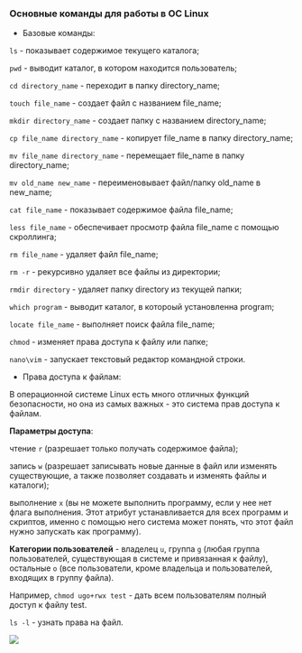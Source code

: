 ### Основные команды для работы в ОС Linux

* Базовые команды:

`ls` - показывает содержимое текущего каталога;

`pwd` - выводит каталог, в котором находится пользователь;

`cd directory_name` - переходит в папку directory_name;

`touch file_name` - создает файл с названием file_name;

`mkdir directory_name` - создает папку с названием directory_name;

`cp file_name directory_name` - копирует file_name в папку directory_name;

`mv file_name directory_name` - перемещает file_name в папку directory_name;

`mv old_name new_name` - переименовывает файл/папку old_name в new_name;

`cat file_name` - показывает содержимое файла file_name;

`less file_name` - обеспечивает просмотр файла file_name с помощью скроллинга;

`rm file_name` - удаляет файл file_name;

`rm -r` - рекурсивно удаляет все файлы из директории;

`rmdir directory` - удаляет папку directory из текущей папки;

`which program` - выводит каталог, в котороый установленна program;

`locate file_name` - выполняет поиск файла file_name;

`chmod` - изменяет права доступа к файлу или папке;

`nano\vim` - запускает текстовый редактор командной строки.

* Права доступа к файлам:

В операционной системе Linux есть много отличных функций безопасности, но она из самых важных - это система прав доступа к файлам. 

**Параметры доступа**:

чтение `r` (разрешает только получать содержимое файла);

запись `w` (разрешает записывать новые данные в файл или изменять существующие, а также позволяет создавать и изменять файлы и каталоги);

выполнение `x` (вы не можете выполнить программу, если у нее нет флага выполнения. 
Этот атрибут устанавливается для всех программ и скриптов, именно с помощью него система может понять, что этот файл нужно запускать как программу).

**Категории пользователей** - владелец `u`, группа `g` (любая группа пользователей, существующая в системе и привязанная к файлу), 
остальные `o` (все пользователи, кроме владельца и пользователей, входящих в группу файла).

Например, `chmod ugo+rwx test` - дать всем пользователям полный доступ к файлу test.

`ls -l` - узнать права на файл.

![](https://github.com/Interligo/popular-questions-on-python-interview/blob/main/linux_permissions.jpg)
